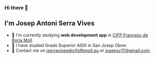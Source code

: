 ### Hi there 👋

## I'm Josep Antoni Serra Vives 

- :school: I'm currently studying __web development app__ in [CIFP Francesc de Borja Moll](https://www.cifpfbmoll.eu/). 
- :checkered_flag: I have studied Grado Superior ASIX in San Josep Obrer. 
- :email: Contact me on jserravives@cifpfbmoll.eu or josepsv17@gmail.com







<!--
**josepserra20/josepserra20** is a ✨ _special_ ✨ repository because its `README.md` (this file) appears on your GitHub profile.

Here are some ideas to get you started:

- 🔭 I’m currently working on ...
- 🌱 I’m currently learning ...
- 👯 I’m looking to collaborate on ...
- 🤔 I’m looking for help with ...
- 💬 Ask me about ...
- 📫 How to reach me: ...
- 😄 Pronouns: ...
- ⚡ Fun fact: ...
-->
